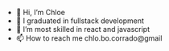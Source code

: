 - 👋 Hi, I’m Chloe
- 👀 I graduated in fullstack development
- 🌱 I’m most skilled in react and javascript
- 📫 How to reach me chlo.bo.corrado@gmail

<!---
chloe-bowers/chloe-bowers is a ✨ special ✨ repository because its `README.md` (this file) appears on your GitHub profile.
You can click the Preview link to take a look at your changes.
--->
